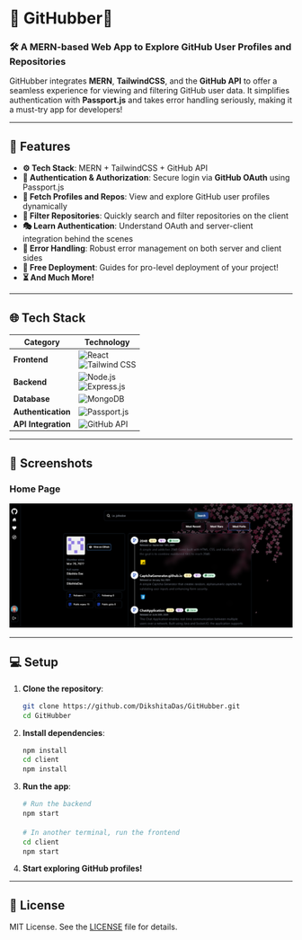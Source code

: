 # 🌟 GitHubber🌟   
 
### 🛠️ **A MERN-based Web App to Explore GitHub User Profiles and Repositories**  

GitHubber integrates **MERN**, **TailwindCSS**, and the **GitHub API** to offer a seamless experience for viewing and filtering GitHub user data. It simplifies authentication with **Passport.js** and takes error handling seriously, making it a must-try app for developers!  

---

## 🚀 **Features**  

- **⚙️ Tech Stack**: MERN + TailwindCSS + GitHub API  
- **🔑 Authentication & Authorization**: Secure login via **GitHub OAuth** using Passport.js  
- **👾 Fetch Profiles and Repos**: View and explore GitHub user profiles dynamically  
- **🚀 Filter Repositories**: Quickly search and filter repositories on the client  
- **🎭 Learn Authentication**: Understand OAuth and server-client integration behind the scenes  
- **🐛 Error Handling**: Robust error management on both server and client sides  
- **🎃 Free Deployment**: Guides for pro-level deployment of your project!  
- **⏳ And Much More!**  

---

## 🌐 **Tech Stack**  


| **Category**       | **Technology**                                                                                  |
|---------------------|-----------------------------------------------------------------------------------------------|
| **Frontend**        | ![React](https://img.shields.io/badge/React-20232A?style=for-the-badge&logo=react&logoColor=61DAFB) <br> ![Tailwind CSS](https://img.shields.io/badge/TailwindCSS-06B6D4?style=for-the-badge&logo=tailwindcss&logoColor=white) |
| **Backend**         | ![Node.js](https://img.shields.io/badge/Node.js-339933?style=for-the-badge&logo=nodedotjs&logoColor=white) <br> ![Express.js](https://img.shields.io/badge/Express.js-404D59?style=for-the-badge)                       |
| **Database**        | ![MongoDB](https://img.shields.io/badge/MongoDB-4EA94B?style=for-the-badge&logo=mongodb&logoColor=white)                                               |
| **Authentication**  | ![Passport.js](https://img.shields.io/badge/Passport.js-34E27A?style=for-the-badge&logo=passport&logoColor=white)                                        |
| **API Integration** | ![GitHub API](https://img.shields.io/badge/GitHub%20API-181717?style=for-the-badge&logo=github&logoColor=white)                                         | 

---

## 📸 **Screenshots**  

### **Home Page**  
<img src="https://github.com/DikshitaDas/GitHubber/blob/main/screenshots/gt-3.png" width="800" >  
  

---

## 💻 **Setup**  

1. **Clone the repository**:  
   ```bash
   git clone https://github.com/DikshitaDas/GitHubber.git
   cd GitHubber
   ```  

2. **Install dependencies**:  
   ```bash
   npm install
   cd client
   npm install
   ```  

3. **Run the app**:  
   ```bash
   # Run the backend  
   npm start  

   # In another terminal, run the frontend  
   cd client  
   npm start  
   ```  

4. **Start exploring GitHub profiles!**  

---


## 📜 **License**  

MIT License. See the [LICENSE](LICENSE) file for details.  

